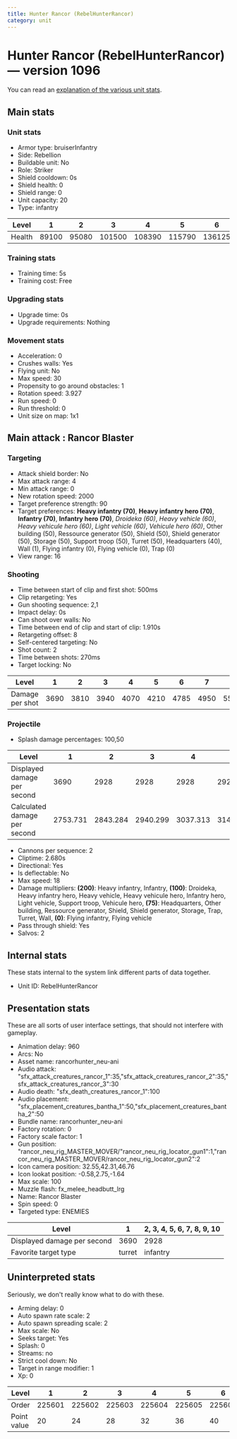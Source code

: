 ```yaml
---
title: Hunter Rancor (RebelHunterRancor)
category: unit
---
```


# Hunter Rancor (RebelHunterRancor) — version 1096

You can read an [explanation  of the various unit stats](unitexplained.md).

## Main stats

### Unit stats

  * Armor type: bruiserInfantry
  * Side: Rebellion
  * Buildable unit: No
  * Role: Striker
  * Shield cooldown: 0s
  * Shield health: 0
  * Shield range: 0
  * Unit capacity: 20
  * Type: infantry

|Level |1    |2    |3     |4     |5     |6     |7     |8     |9     |10    |
|------|-----|-----|------|------|------|------|------|------|------|------|
|Health|89100|95080|101500|108390|115790|136125|145530|169800|181680|190325|


### Training stats

  * Training time: 5s
  * Training cost: Free

### Upgrading stats

  * Upgrade time: 0s
  * Upgrade requirements: Nothing

### Movement stats

  * Acceleration: 0
  * Crushes walls: Yes
  * Flying unit: No
  * Max speed: 30
  * Propensity to go around obstacles: 1
  * Rotation speed: 3.927
  * Run speed: 0
  * Run threshold: 0
  * Unit size on map: 1x1

## Main attack : Rancor Blaster

### Targeting

  * Attack shield border: No
  * Max attack range: 4
  * Min attack range: 0
  * New rotation speed: 2000
  * Target preference strength: 90
  * Target preferences: **Heavy infantry (70)**, **Heavy infantry hero (70)**, **Infantry (70)**, **Infantry hero (70)**, _Droideka (60)_, _Heavy vehicle (60)_, _Heavy vehicule hero (60)_, _Light vehicle (60)_, _Vehicule hero (60)_, Other building (50), Ressource generator (50), Shield (50), Shield generator (50), Storage (50), Support troop (50), Turret (50), Headquarters (40), Wall (1), Flying infantry (0), Flying vehicle (0), Trap (0)
  * View range: 16

### Shooting

  * Time between start of clip and first shot: 500ms
  * Clip retargeting: Yes
  * Gun shooting sequence: 2,1
  * Impact delay: 0s
  * Can shoot over walls: No
  * Time between end of clip and start of clip: 1.910s
  * Retargeting offset: 8
  * Self-centered targeting: No
  * Shot count: 2
  * Time between shots: 270ms
  * Target locking: No

|Level          |1   |2   |3   |4   |5   |6   |7   |8   |9   |10  |
|---------------|----|----|----|----|----|----|----|----|----|----|
|Damage per shot|3690|3810|3940|4070|4210|4785|4950|5580|5772|6225|


### Projectile

  * Splash damage percentages: 100,50

|Level                       |1       |2       |3       |4       |5       |6       |7       |8       |9       |10      |
|----------------------------|--------|--------|--------|--------|--------|--------|--------|--------|--------|--------|
|Displayed damage per second |3690    |2928    |2928    |2928    |2928    |2928    |2928    |2928    |2928    |2928    |
|Calculated damage per second|2753.731|2843.284|2940.299|3037.313|3141.791|3570.896|3694.030|4164.179|4307.463|4645.522|


  * Cannons per sequence: 2
  * Cliptime: 2.680s
  * Directional: Yes
  * Is deflectable: No
  * Max speed: 18
  * Damage multipliers: **(200)**: Heavy infantry, Infantry, **(100)**: Droideka, Heavy infantry hero, Heavy vehicle, Heavy vehicule hero, Infantry hero, Light vehicle, Support troop, Vehicule hero, **(75)**: Headquarters, Other building, Ressource generator, Shield, Shield generator, Storage, Trap, Turret, Wall, **(0)**: Flying infantry, Flying vehicle
  * Pass through shield: Yes
  * Salvos: 2

## Internal stats

These stats internal to the system link different parts of data together.

  * Unit ID: RebelHunterRancor

## Presentation stats

These are all sorts of user interface settings, that should not interfere with gameplay.

  * Animation delay: 960
  * Arcs: No
  * Asset name: rancorhunter_neu-ani
  * Audio attack: "sfx_attack_creatures_rancor_1":35,"sfx_attack_creatures_rancor_2":35,"sfx_attack_creatures_rancor_3":30
  * Audio death: "sfx_death_creatures_rancor_1":100
  * Audio placement: "sfx_placement_creatures_bantha_1":50,"sfx_placement_creatures_bantha_2":50
  * Bundle name: rancorhunter_neu-ani
  * Factory rotation: 0
  * Factory scale factor: 1
  * Gun position: "rancor_neu_rig_MASTER_MOVER/"rancor_neu_rig_locator_gun1":1,"rancor_neu_rig_MASTER_MOVER/rancor_neu_rig_locator_gun2":2
  * Icon camera position: 32.55,42.31,46.76
  * Icon lookat position: -0.58,2.75,-1.64
  * Max scale: 100
  * Muzzle flash: fx_melee_headbutt_lrg
  * Name: Rancor Blaster
  * Spin speed: 0
  * Targeted type: ENEMIES

|Level                      |1     |2, 3, 4, 5, 6, 7, 8, 9, 10|
|---------------------------|------|--------------------------|
|Displayed damage per second|3690  |2928                      |
|Favorite target type       |turret|infantry                  |


## Uninterpreted stats

Seriously, we don't really know what to do with these.

  * Arming delay: 0
  * Auto spawn rate scale: 2
  * Auto spawn spreading scale: 2
  * Max scale: No
  * Seeks target: Yes
  * Splash: 0
  * Streams: no
  * Strict cool down: No
  * Target in range modifier: 1
  * Xp: 0

|Level      |1     |2     |3     |4     |5     |6     |7     |8     |9     |10    |
|-----------|------|------|------|------|------|------|------|------|------|------|
|Order      |225601|225602|225603|225604|225605|225606|225607|225608|225609|225610|
|Point value|20    |24    |28    |32    |36    |40    |44    |48    |52    |60    |


